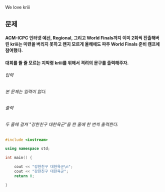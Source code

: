 We love kriii
## 문제
#### ACM-ICPC 인터넷 예선, Regional, 그리고 World Finals까지 이미 2회씩 진출해버린 kriii는 미련을 버리지 못하고 왠지 모르게 올해에도 파주 World Finals 준비 캠프에 참여했다.

#### 대회를 뜰 줄 모르는 지박령 kriii를 위해서 격려의 문구를 출력해주자.

###### 입력
###### 본 문제는 입력이 없다.

###### 출력
###### 두 줄에 걸쳐 "강한친구 대한육군"을 한 줄에 한 번씩 출력한다.

```c++
#include <iostream>

using namespace std;

int main() {

	cout << "강한친구 대한육군\n";
	cout << "강한친구 대한육군";
	return 0;

}
```
